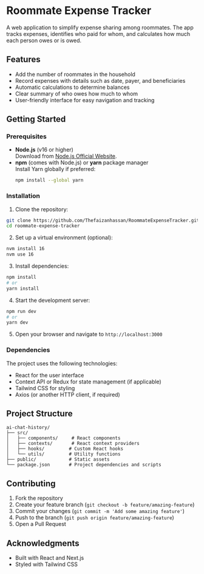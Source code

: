 # Roommate Expense Tracker

A web application to simplify expense sharing among roommates. The app tracks expenses, identifies who paid for whom, and calculates how much each person owes or is owed.

## Features

- Add the number of roommates in the household
- Record expenses with details such as date, payer, and beneficiaries
- Automatic calculations to determine balances
- Clear summary of who owes how much to whom
- User-friendly interface for easy navigation and tracking

## Getting Started

### Prerequisites

- **Node.js** (v16 or higher)  
  Download from [Node.js Official Website](https://nodejs.org/).  
- **npm** (comes with Node.js) or **yarn** package manager  
  Install Yarn globally if preferred:  
  ```bash
  npm install --global yarn
  ```

### Installation

1. Clone the repository:
```bash
git clone https://github.com/Thefaizanhassan/RoommateExpenseTracker.git
cd roommate-expense-tracker
```

2. Set up a virtual environment (optional):
```bash
nvm install 16
nvm use 16
```

3. Install dependencies:
```bash
npm install
# or
yarn install
```

4. Start the development server:
```bash
npm run dev
# or
yarn dev
```

5. Open your browser and navigate to `http://localhost:3000`

### Dependencies
The project uses the following technologies:

- React for the user interface
- Context API or Redux for state management (if applicable)
- Tailwind CSS for styling
- Axios (or another HTTP client, if required)

## Project Structure

```
ai-chat-history/
├── src/
│   ├── components/     # React components
│   ├── contexts/       # React context providers
│   ├── hooks/         # Custom React hooks
│   └── utils/         # Utility functions
├── public/            # Static assets
└── package.json       # Project dependencies and scripts
```

## Contributing

1. Fork the repository
2. Create your feature branch (`git checkout -b feature/amazing-feature`)
3. Commit your changes (`git commit -m 'Add some amazing feature'`)
4. Push to the branch (`git push origin feature/amazing-feature`)
5. Open a Pull Request

## Acknowledgments

- Built with React and Next.js
- Styled with Tailwind CSS
